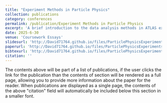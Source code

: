 ```yaml
---
title: "Experiment Methods in Particle Physics"
collection: publications
category: conferences
permalink: /publication/Experiment Methods in Particle Physics
excerpt: 'A brief introduction to the data analysis methods in ATLAS experiment, especially in VBF and ggF process'
date: 2025-6-30
venue: 'Coursework Essays'
slidesurl: 'http://David71764.github.io/files/ParticlePhysicsExperiments.pdf'
paperurl: 'http://David71764.github.io/files/ParticlePhysicsExperiments.pdf'
bibtexurl: 'http://David71764.github.io/files/ParticlePhysicsExperiments.pdf'
citation: ''
---
```

The contents above will be part of a list of publications, if the user clicks the link for the publication than the contents of section will be rendered as a full page, allowing you to provide more information about the paper for the reader. When publications are displayed as a single page, the contents of the above "citation" field will automatically be included below this section in a smaller font.
